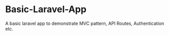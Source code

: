 # Basic-Laravel-App
A basic laravel app to demonstrate MVC pattern, API Routes, Authentication etc.
